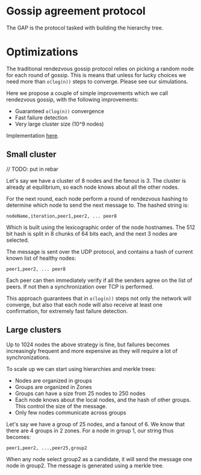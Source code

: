 # Gossip agreement protocol

The GAP is the protocol tasked with building the hierarchy tree.


# Optimizations

The traditional rendezvous gossip protocol relies on picking a random node 
for each round of gossip. This is means that unless for lucky choices 
we need more than `o(log(n))` steps to converge. Please see our 
simulations.

Here we propose a couple of simple improvements which we call rendezvous 
gossip, with the following improvements:

- Guaranteed `o(log(n))` convergence
- Fast failure detection
- Very large cluster size (10^9 nodes)

Implementation [here]().

## Small cluster

// TODO: put in rebar

Let's say we have a cluster of 8 nodes and the fanout is 3. 
The cluster is already at equilibrium, so each node knows about all the other nodes. 

For the next round, each node perform a round of rendezvous hashing to determine 
which node to send the next message to. The hashed string is:

`nodeName,iteration,peer1,peer2, ... peer8` 

Which is built using the lexicographic order of the node hostnames. The 512 bit 
hash is split in 8 chunks of 64 bits each, and the next 3 nodes are selected.

The message is sent over the UDP protocol, and contains a hash of current 
known list of healthy nodes:

`peer1,peer2, ... peer8`

Each peer can then immediately verify if all the senders agree on the list
of peers. If not then a synchronization over TCP is performed.

This approach guarantees that in `o(log(n))` steps not only the network
will converge, but also that each node will also receive at least
one confirmation, for extremely fast failure detection.

## Large clusters

Up to 1024 nodes the above strategy is fine, but failures becomes
increasingly frequent and more expensive as they will 
require a lot of synchronizations.

To scale up we can start using hierarchies and merkle trees:

- Nodes are organized in groups
- Groups are organized in Zones
- Groups can have a size from 25 nodes to 250 nodes
- Each node knows about the local nodes, and the hash of other groups. This control the size of the message.
- Only few nodes communicate across groups

Let's say we have a group of 25 nodes, and a fanout of 6. We know that there are 4 groups in 2 zones.
For a node in group 1, our string thus becomes:

`peer1,peer2, ...,peer25,group2`

When any node select group2 as a candidate, it will send the message one node in group2. 
The message is generated using a merkle tree.



